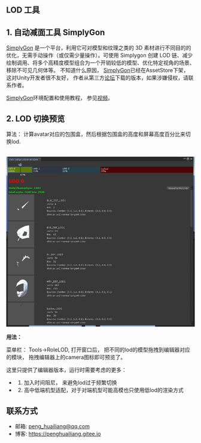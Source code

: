 ## LOD 工具

## 1. 自动减面工具 SimplyGon

[SimplyGon][i1] 是一个平台，利用它可对模型和纹理之类的 3D 素材进行不同目的的优化，无需手动操作（或仅需少量操作）。可使用 Simplygon 创建 LOD 链、减少绘制调用、将多个高精度模型组合为一个开销较低的模型、优化特定视角的场景、移除不可见几何体等。 不知道什么原因， [SimplyGon][i1]已经在AssetStore下架， 这对Unity开发者很不友好， 作者从第三方[论坛][i2]下载的版本，如果涉嫌侵权，请联系作者。

[SimplyGon][i1]环境配置和使用教程， 参见[视频][i3]。

## 2. LOD 切换预览


算法： 计算avatar对应的包围盒，然后根据包围盒的高度和屏幕高度百分比来切换lod.
 
<br><img src='.github/shot.jpg'><br>

__用法：__

菜单栏： Tools->RoleLOD, 打开窗口后， 把不同的lod的模型拖拽到编辑器对应的模块， 拖拽编辑器上的camera图标即可预览了。


这里只提供了编辑器版本，运行时需要考虑的更多：

* 1. 加入时间阻尼， 来避免lod过于频繁切换
* 2. 高中低端机型适配，对于对端机型可能高模也只使用低lod的渲染方式


## 联系方式

* 邮箱:  peng_huailiang@qq.com
* 博客:  https://penghuailiang.gitee.io

[i1]: https://80.lv/vendors/simplygon/
[i2]: https://forum.unity.com/threads/simplygon-login.498501/#post-3352846
[i3]: https://youtu.be/m1QRgzqeCxg
